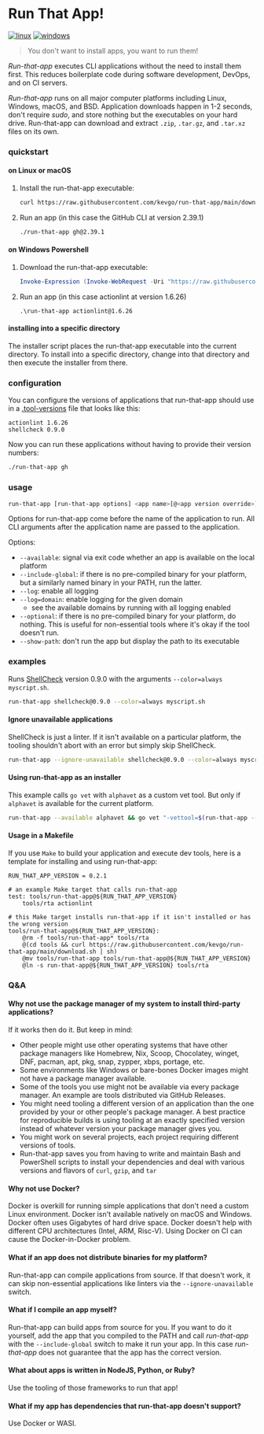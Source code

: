 # Run That App!

[![linux](https://github.com/kevgo/run-that-app/actions/workflows/ci_linux.yml/badge.svg)](https://github.com/kevgo/run-that-app/actions/workflows/ci_linux.yml)
[![windows](https://github.com/kevgo/run-that-app/actions/workflows/ci_windows.yml/badge.svg)](https://github.com/kevgo/run-that-app/actions/workflows/ci_windows.yml)

> You don't want to install apps, you want to run them!

_Run-that-app_ executes CLI applications without the need to install them first.
This reduces boilerplate code during software development, DevOps, and on CI
servers.

_Run-that-app_ runs on all major computer platforms including Linux, Windows,
macOS, and BSD. Application downloads happen in 1-2 seconds, don't require
_sudo_, and store nothing but the executables on your hard drive. Run-that-app
can download and extract `.zip`, `.tar.gz`, and `.tar.xz` files on its own.

### quickstart

#### on Linux or macOS

1. Install the run-that-app executable:

   ```bash
   curl https://raw.githubusercontent.com/kevgo/run-that-app/main/download.sh | sh
   ```

2. Run an app (in this case the GitHub CLI at version 2.39.1)

   ```bash
   ./run-that-app gh@2.39.1
   ```

#### on Windows Powershell

1. Download the run-that-app executable:

   ```powershell
   Invoke-Expression (Invoke-WebRequest -Uri "https://raw.githubusercontent.com/kevgo/run-that-app/main/download.ps1" -UseBasicParsing).Content
   ```

2. Run an app (in this case actionlint at version 1.6.26)

   ```batchfile
   .\run-that-app actionlint@1.6.26
   ```

#### installing into a specific directory

The installer script places the run-that-app executable into the current
directory. To install into a specific directory, change into that directory and
then execute the installer from there.

### configuration

You can configure the versions of applications that run-that-app should use in a
[.tool-versions](https://asdf-vm.com/manage/configuration.html) file that looks
like this:

```
actionlint 1.6.26
shellcheck 0.9.0
```

Now you can run these applications without having to provide their version
numbers:

```bash
./run-that-app gh
```

### usage

```bash
run-that-app [run-that-app options] <app name>[@<app version override>] [app options]
```

Options for run-that-app come before the name of the application to run. All CLI
arguments after the application name are passed to the application.

Options:

- `--available`: signal via exit code whether an app is available on the local
  platform
- `--include-global`: if there is no pre-compiled binary for your platform, but
  a similarly named binary in your PATH, run the latter.
- `--log`: enable all logging
- `--log=domain`: enable logging for the given domain
  - see the available domains by running with all logging enabled
- `--optional`: if there is no pre-compiled binary for your platform, do
  nothing. This is useful for non-essential tools where it's okay if the tool
  doesn't run.
- `--show-path`: don't run the app but display the path to its executable

### examples

Runs [ShellCheck](https://shellcheck.net) version 0.9.0 with the arguments
`--color=always myscript.sh`.

```bash
run-that-app shellcheck@0.9.0 --color=always myscript.sh
```

#### Ignore unavailable applications

ShellCheck is just a linter. If it isn't available on a particular platform, the
tooling shouldn't abort with an error but simply skip ShellCheck.

```bash
run-that-app --ignore-unavailable shellcheck@0.9.0 --color=always myscript.sh
```

#### Using run-that-app as an installer

This example calls `go vet` with `alphavet` as a custom vet tool. But only if
`alphavet` is available for the current platform.

```bash
run-that-app --available alphavet && go vet "-vettool=$(run-that-app --show-path alphavet)" ./...
```

#### Usage in a Makefile

If you use `Make` to build your application and execute dev tools, here is a
template for installing and using run-that-app:

```make
RUN_THAT_APP_VERSION = 0.2.1

# an example Make target that calls run-that-app
test: tools/run-that-app@${RUN_THAT_APP_VERSION}
	tools/rta actionlint

# this Make target installs run-that-app if it isn't installed or has the wrong version
tools/run-that-app@${RUN_THAT_APP_VERSION}:
	@rm -f tools/run-that-app* tools/rta
	@(cd tools && curl https://raw.githubusercontent.com/kevgo/run-that-app/main/download.sh | sh)
	@mv tools/run-that-app tools/run-that-app@${RUN_THAT_APP_VERSION}
	@ln -s run-that-app@${RUN_THAT_APP_VERSION} tools/rta
```

### Q&A

#### Why not use the package manager of my system to install third-party applications?

If it works then do it. But keep in mind:

- Other people might use other operating systems that have other package
  managers like Homebrew, Nix, Scoop, Chocolatey, winget, DNF, pacman, apt, pkg,
  snap, zypper, xbps, portage, etc.
- Some environments like Windows or bare-bones Docker images might not have a
  package manager available.
- Some of the tools you use might not be available via every package manager. An
  example are tools distributed via GitHub Releases.
- You might need tooling a different version of an application than the one
  provided by your or other people's package manager. A best practice for
  reproducible builds is using tooling at an exactly specified version instead
  of whatever version your package manager gives you.
- You might work on several projects, each project requiring different versions
  of tools.
- Run-that-app saves you from having to write and maintain Bash and PowerShell
  scripts to install your dependencies and deal with various versions and
  flavors of `curl`, `gzip`, and `tar`

#### Why not use Docker?

Docker is overkill for running simple applications that don't need a custom
Linux environment. Docker isn't available natively on macOS and Windows. Docker
often uses Gigabytes of hard drive space. Docker doesn't help with different CPU
architectures (Intel, ARM, Risc-V). Using Docker on CI can cause the
Docker-in-Docker problem.

#### What if an app does not distribute binaries for my platform?

Run-that-app can compile applications from source. If that doesn't work, it can
skip non-essential applications like linters via the `--ignore-unavailable`
switch.

#### What if I compile an app myself?

Run-that-app can build apps from source for you. If you want to do it yourself,
add the app that you compiled to the PATH and call _run-that-app_ with the
`--include-global` switch to make it run your app. In this case _run-that-app_
does not guarantee that the app has the correct version.

#### What about apps is written in NodeJS, Python, or Ruby?

Use the tooling of those frameworks to run that app!

#### What if my app has dependencies that run-that-app doesn't support?

Use Docker or WASI.
